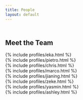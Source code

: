 ```yaml
---
title: People
layout: default
---
```


<div class="row">
	<div class="col-lg-12">
		<h2><br>Meet the Team</br></h2>
	</div>
</div>

<div class="row">
	<div class="col-lg-6">
		{% include profiles/eka.html %}
	</div>
	<div class="col-lg-6">
		{% include profiles/pietro.html %}
	</div>
</div>

<div class="row">
	<div class="col-lg-6">
		{% include profiles/chris.html %}
	</div>
	<div class="col-lg-6">
		{% include profiles/marco.html %}
	</div>
</div>

<div class="row">
	<div class="col-lg-6">
		{% include profiles/jianing.html %}
	</div>
	<div class="col-lg-6">
		{% include profiles/zeke.html %}
	</div>
</div>

<div class="row">
	<div class="col-lg-6">
		{% include profiles/yasmin.html %}
	</div>
	<div class="col-lg-6">
		{% include profiles/ashley.html %}
	</div>
</div>